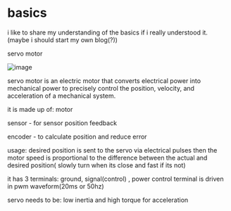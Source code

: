 # basics
i like to share my understanding of the basics if i really understood it. (maybe i should start my own blog(?))


servo motor

![image](https://github.com/le-nicolas/basics/assets/112614851/bc281644-3174-4ffa-a6ec-ef34ea1f4cae)


servo motor is an electric motor that converts electrical power into mechanical power to precisely control the position, velocity, and acceleration of a mechanical system.


it is made up of:
motor

sensor - for sensor position feedback

encoder - to calculate position and reduce error

usage: 
desired position is sent to the servo via electrical pulses then the motor speed is proportional to the difference between the actual and desired position( slowly turn when its close
and fast if its not)


it has 3 terminals: ground, signal(control) , power
control terminal is driven in pwm waveform(20ms or 50hz)


servo needs to be:
low inertia and high torque for acceleration

